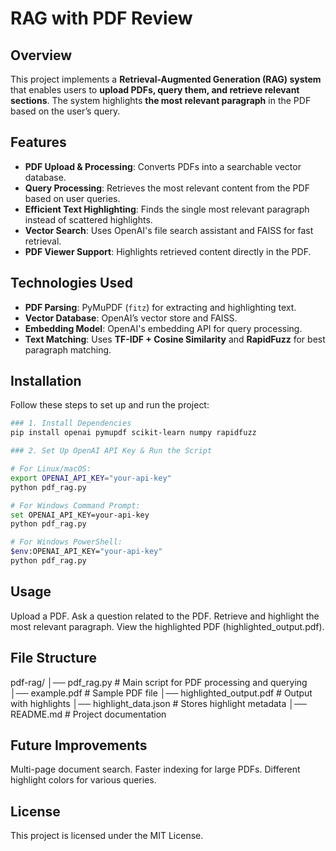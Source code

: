 # RAG with PDF Review

## Overview
This project implements a **Retrieval-Augmented Generation (RAG) system** that enables users to **upload PDFs, query them, and retrieve relevant sections**. The system highlights **the most relevant paragraph** in the PDF based on the user’s query.

## Features
- **PDF Upload & Processing**: Converts PDFs into a searchable vector database.
- **Query Processing**: Retrieves the most relevant content from the PDF based on user queries.
- **Efficient Text Highlighting**: Finds the single most relevant paragraph instead of scattered highlights.
- **Vector Search**: Uses OpenAI's file search assistant and FAISS for fast retrieval.
- **PDF Viewer Support**: Highlights retrieved content directly in the PDF.

## Technologies Used
- **PDF Parsing**: PyMuPDF (`fitz`) for extracting and highlighting text.
- **Vector Database**: OpenAI’s vector store and FAISS.
- **Embedding Model**: OpenAI's embedding API for query processing.
- **Text Matching**: Uses **TF-IDF + Cosine Similarity** and **RapidFuzz** for best paragraph matching.

## Installation
Follow these steps to set up and run the project:

```sh
### 1. Install Dependencies
pip install openai pymupdf scikit-learn numpy rapidfuzz

### 2. Set Up OpenAI API Key & Run the Script

# For Linux/macOS:
export OPENAI_API_KEY="your-api-key"
python pdf_rag.py

# For Windows Command Prompt:
set OPENAI_API_KEY=your-api-key
python pdf_rag.py

# For Windows PowerShell:
$env:OPENAI_API_KEY="your-api-key"
python pdf_rag.py
```

## Usage
Upload a PDF.
Ask a question related to the PDF.
Retrieve and highlight the most relevant paragraph.
View the highlighted PDF (highlighted_output.pdf).

## File Structure
pdf-rag/
│── pdf_rag.py              # Main script for PDF processing and querying
│── example.pdf             # Sample PDF file
│── highlighted_output.pdf  # Output with highlights
│── highlight_data.json     # Stores highlight metadata
│── README.md               # Project documentation

## Future Improvements
Multi-page document search.
Faster indexing for large PDFs.
Different highlight colors for various queries.

## License
This project is licensed under the MIT License.
